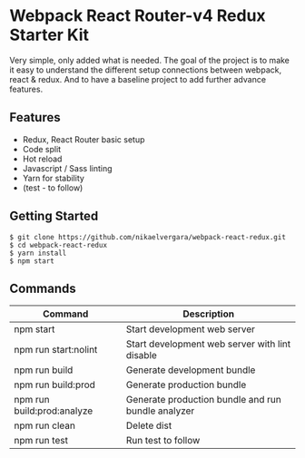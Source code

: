 # Webpack React Router-v4 Redux Starter Kit

Very simple, only added what is needed. 
The goal of the project is to make it easy to understand the different setup connections between webpack, react & redux.
And to have a baseline project to add further advance features.

## Features

  * Redux, React Router basic setup
  * Code split
  * Hot reload
  * Javascript / Sass linting
  * Yarn for stability
  * (test - to follow)
  
## Getting Started
```
$ git clone https://github.com/nikaelvergara/webpack-react-redux.git
$ cd webpack-react-redux
$ yarn install
$ npm start
```

## Commands
| **Command** | **Description** |
|----------|-------|
|npm start |Start development web server|
|npm run start:nolint|Start development web server with lint disable|
|npm run build|Generate development bundle|
|npm run build:prod|Generate production bundle|
|npm run build:prod:analyze|Generate production bundle and run bundle analyzer|
|npm run clean|Delete dist|
|npm run test|Run test to follow|

